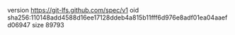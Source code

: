 version https://git-lfs.github.com/spec/v1
oid sha256:110148add4588d16ee17128ddeb4a815b11fff6d976e8adf01ea04aaefd06947
size 89793
